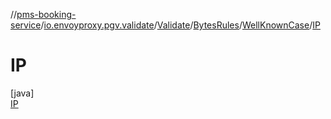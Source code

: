 //[pms-booking-service](../../../../../../index.md)/[io.envoyproxy.pgv.validate](../../../../index.md)/[Validate](../../../index.md)/[BytesRules](../../index.md)/[WellKnownCase](../index.md)/[IP](index.md)

# IP

[java]\
[IP](index.md)